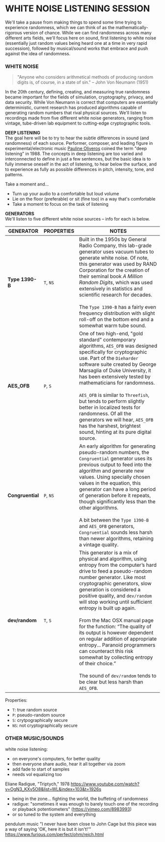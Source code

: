 # WHITE NOISE LISTENING SESSION  

We'll take a pause from making things to spend some time trying to experience randomness, which we can think of as the mathematically-rigorous version of chance. While we can find randomness across many different arts fields, we'll focus here on sound, first listening to white noise (essentially just random values being heard one at a time in very rapid succession), followed by musical/sound works that embrace and push against the idea of randomness.


### WHITE NOISE  

> "Anyone who considers arithmetical methods of producing random digits is, of course, in a state of sin." – John Von Neumann (1951)  

In the 20th century, defining, creating, and measuring true randomness became important for the fields of simulation, cryptography, privacy, and data security. While Von Neumann is correct that computers are essentially deterministic, current research has produced algorithms capable of generating random numbers that rival physical sources. We'll listen to recordings made from five different white noise generators, ranging from vintage, tube-driven lab equipment to cutting-edge cryptographic tools.

**DEEP LISTENING**  
The goal here will be to try to hear the subtle differences in sound (and randomness) of each source. Performer, composer, and leading figure in experimental/electronic music [Pauline Oliveros](https://en.wikipedia.org/wiki/Pauline_Oliveros#Deep_listening) coined the term "deep listening" in 1988. The concepts in deep listening are too varied and interconnected to define in just a few sentences, but the basic idea is to fully immerse oneself in the act of listening, to hear below the surface, and to experience as fully as possible differences in pitch, intensity, tone, and patterns.

Take a moment and...  
* Turn up your audio to a comfortable but loud volume  
* Lie on the floor (preferable) or sit (fine too) in a way that's comfortable  
* Take a moment to focus on the task of listening  

**GENERATORS**  
We'll listen to five different white noise sources – info for each is below.

| GENERATOR | PROPERTIES | NOTES |
| --------- | ------ | ----- |
| **Type 1390-B** | `T`, `NS` | Built in the 1950s by General Radio Company, this lab-grade generator uses vacuum tubes to generate white noise. Of note, this generator was used by RAND Corporation for the creation of their seminal book *A Million Random Digits*, which was used extensively in statistics and scientific research for decades.<br><br>The `Type 1390-B` has a fairly even frequency distribution with slight roll-off on the bottom end and a somewhat warm tube sound. |
| **AES_OFB** | `P`, `S` | One of two high-end, "gold standard" contemporary algorithms, `AES_OFB` was designed specifically for cryptographic use. Part of the `Dieharder` software suite created by George Marsaglia of Duke University, it has been extensively tested by mathematicians for randomness.<br><br>`AES_OFB` is similar to `Threefish`, but tends to perform slightly better in localized tests for randomness. Of all the generators we will hear, `AES_OFB` has the harshest, brightest sound, hinting at its pure digital source. |
| **Congruential** | `P`, `NS` | An early algorithm for generating pseudo-random numbers, the `Congruential` generator uses its previous output to feed into the algorithm and generate new values. Using specially chosen values in the equation, this generator can have a long period of generation before it repeats, though significantly less than the other algorithms.<br><br>A bit between the `Type 1390-B` and `AES_OFB` generators, `Congruential` sounds less harsh than newer algorithms, retaining a vintage quality. |
| **dev/random** | `T`, `S` | This generator is a mix of physical and algorithm, using entropy from the computer’s hard drive to feed a pseudo-random number generator. Like most cryptographic generators, slow generation is considered a positive quality, and `dev/random` will stop working until sufficient entropy is built up again.<br><br>From the Mac OSX manual page for the function: “The quality of its output is however dependent on regular addition of appropriate entropy... Paranoid programmers can counteract this risk somewhat by collecting entropy of their choice.”<br><br>The sound of `dev/random` tends to be clear but less harsh than `AES_OFB`. |

Properties:  
* `T`: true random source  
* `P`: pseudo-random source  
* `S`: crytpographically secure  
* `NS`: not cryptographically secure  


### OTHER MUSIC/SOUNDS  



white noise listening:
- on everyone's computers, for better quality
- then everyone share audio, hear it all together via zoom
- add fade to start of samples
- needs vol equalizing too

Eliane Radigue, "Triptych," 1978
https://www.youtube.com/watch?v=OgN3_KXv5O8&list=WL&index=103&t=1926s
- being in the zone... fighting the world, the buffeting of randomness
- radigue: "sometimes it was enough to barely touch one of the recording or playback potentiometers" (https://vimeo.com/8983993)
- or so tuned to the system and everything


pendulum music
"I never have been close to John Cage but this piece was a way of saying 'OK, here it is but it isn't!'"
https://www.furious.com/perfect/ohm/reich.html 